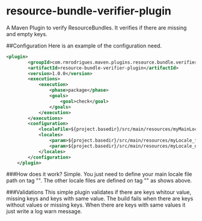 # resource-bundle-verifier-plugin
A Maven Plugin to verify ResourceBundles. It verifies if there are missing and empty keys.

##Configuration
Here is an example of the configuration need.
```xml
<plugin>
		<groupId>com.rmrodrigues.maven.plugins.resource.bundle.verifier</groupId>
		<artifactId>resource-bundle-verifier-plugin</artifactId>
		<version>1.0.0</version>
		<executions>
			<execution>
				<phase>package</phase>
				<goals>
					<goal>check</goal>
				</goals>
			</execution>
		</executions>
		<configuration>
			<localeFile>${project.basedir}/src/main/resources/myMainLocale.properties</localeFile>
			<locales>
				<param>${project.basedir}/src/main/resources/myLocale_fr_FR.properties</param>
				<param>${project.basedir}/src/main/resources/myLocale_de_DE.properties</param>
			</locales>
		</configuration>
	</plugin>
```
###How does it work?
Simple. You just need to define your main locale file path on tag "<localeFile>". The other locale files are defined on tag "<locales>" as shows above.

###Validations
This simple plugin validates if there are keys whitour value, missing keys and keys with same value.
The build fails when there are keys without values or missing keys. When there are keys with same values it just write a log warn message.


